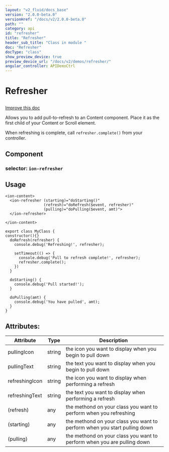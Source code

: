 ```yaml
---
layout: "v2_fluid/docs_base"
version: "2.0.0-beta.0"
versionHref: "/docs/v2/2.0.0-beta.0"
path: ""
category: api
id: "refresher"
title: "Refresher"
header_sub_title: "Class in module "
doc: "Refresher"
docType: "class"
show_preview_device: true
preview_device_url: "/docs/v2/demos/refresher/"
angular_controller: APIDemoCtrl 
---
```










<h1 class="api-title">


Refresher






</h1>

<a class="improve-v2-docs" href='http://github.com/driftyco/ionic/edit/2.0/ionic/components/scroll/pull-to-refresh.ts#L6'>
Improve this doc
</a>






<p>Allows you to add pull-to-refresh to an Content component.
Place it as the first child of your Content or Scroll element.</p>
<p>When refreshing is complete, call <code>refresher.complete()</code> from your controller.</p>


<h2>Component</h2>
<h3>selector: <code>ion-refresher</code></h3>
<!-- @usage tag -->

<h2>Usage</h2>

<pre><code class="lang-html">&lt;ion-content&gt;
  &lt;ion-refresher (starting)=&quot;doStarting()&quot;
                 (refresh)=&quot;doRefresh($event, refresher)&quot;
                 (pulling)=&quot;doPulling($event, amt)&quot;&gt;
  &lt;/ion-refresher&gt;

&lt;/ion-content&gt;
</code></pre>
<pre><code class="lang-ts">export class MyClass {
constructor(){}
  doRefresh(refresher) {
    console.debug(&#39;Refreshing!&#39;, refresher);

    setTimeout(() =&gt; {
      console.debug(&#39;Pull to refresh complete!&#39;, refresher);
      refresher.complete();
    })
  }

  doStarting() {
    console.debug(&#39;Pull started!&#39;);
  }

  doPulling(amt) {
    console.debug(&#39;You have pulled&#39;, amt);
  }
}
</code></pre>




<!-- @property tags -->

<h2>Attributes:</h2>
<table class="table" style="margin:0;">
<thead>
<tr>
<th>Attribute</th>
































<th>Type</th>


<th>Description</th>
</tr>
</thead>
<tbody>

<tr>
<td>
pullingIcon
</td>


<td>
string
</td>


<td>
the icon you want to display when you begin to pull down
</td>
</tr>

<tr>
<td>
pullingText
</td>


<td>
string
</td>


<td>
the text you want to display when you begin to pull down
</td>
</tr>

<tr>
<td>
refreshingIcon
</td>


<td>
string
</td>


<td>
the icon you want to display when performing a refresh
</td>
</tr>

<tr>
<td>
refreshingText
</td>


<td>
string
</td>


<td>
the text you want to display when performing a refresh
</td>
</tr>

<tr>
<td>
(refresh)
</td>


<td>
any
</td>


<td>
the methond on your class you want to perform when you refreshing
</td>
</tr>

<tr>
<td>
(starting)
</td>


<td>
any
</td>


<td>
the methond on your class you want to perform when you start pulling down
</td>
</tr>

<tr>
<td>
(pulling)
</td>


<td>
any
</td>


<td>
the methond on your class you want to perform when you are pulling down
</td>
</tr>

</tbody>
</table>



<!-- instance methods on the class --><!-- related link --><!-- end content block -->


<!-- end body block -->

